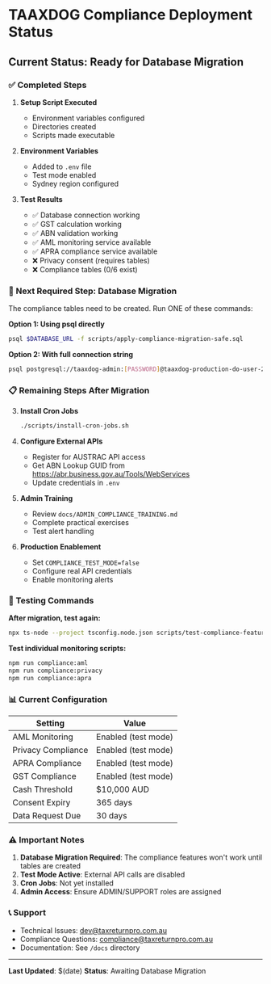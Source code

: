 # TAAXDOG Compliance Deployment Status

## Current Status: Ready for Database Migration

### ✅ Completed Steps

1. **Setup Script Executed**
   - Environment variables configured
   - Directories created
   - Scripts made executable

2. **Environment Variables**
   - Added to `.env` file
   - Test mode enabled
   - Sydney region configured

3. **Test Results**
   - ✅ Database connection working
   - ✅ GST calculation working
   - ✅ ABN validation working
   - ✅ AML monitoring service available
   - ✅ APRA compliance service available
   - ❌ Privacy consent (requires tables)
   - ❌ Compliance tables (0/6 exist)

### 🔄 Next Required Step: Database Migration

The compliance tables need to be created. Run ONE of these commands:

**Option 1: Using psql directly**

```bash
psql $DATABASE_URL -f scripts/apply-compliance-migration-safe.sql
```

**Option 2: With full connection string**

```bash
psql postgresql://taaxdog-admin:[PASSWORD]@taaxdog-production-do-user-23438582-0.d.db.ondigitalocean.com:25060/taaxdog-production?sslmode=require -f scripts/apply-compliance-migration-safe.sql
```

### 📋 Remaining Steps After Migration

3. **Install Cron Jobs**

   ```bash
   ./scripts/install-cron-jobs.sh
   ```

4. **Configure External APIs**
   - Register for AUSTRAC API access
   - Get ABN Lookup GUID from https://abr.business.gov.au/Tools/WebServices
   - Update credentials in `.env`

5. **Admin Training**
   - Review `docs/ADMIN_COMPLIANCE_TRAINING.md`
   - Complete practical exercises
   - Test alert handling

6. **Production Enablement**
   - Set `COMPLIANCE_TEST_MODE=false`
   - Configure real API credentials
   - Enable monitoring alerts

### 🧪 Testing Commands

**After migration, test again:**

```bash
npx ts-node --project tsconfig.node.json scripts/test-compliance-features.ts
```

**Test individual monitoring scripts:**

```bash
npm run compliance:aml
npm run compliance:privacy
npm run compliance:apra
```

### 📊 Current Configuration

| Setting            | Value               |
| ------------------ | ------------------- |
| AML Monitoring     | Enabled (test mode) |
| Privacy Compliance | Enabled (test mode) |
| APRA Compliance    | Enabled (test mode) |
| GST Compliance     | Enabled (test mode) |
| Cash Threshold     | $10,000 AUD         |
| Consent Expiry     | 365 days            |
| Data Request Due   | 30 days             |

### ⚠️ Important Notes

1. **Database Migration Required**: The compliance features won't work until
   tables are created
2. **Test Mode Active**: External API calls are disabled
3. **Cron Jobs**: Not yet installed
4. **Admin Access**: Ensure ADMIN/SUPPORT roles are assigned

### 📞 Support

- Technical Issues: dev@taxreturnpro.com.au
- Compliance Questions: compliance@taxreturnpro.com.au
- Documentation: See `/docs` directory

---

**Last Updated**: $(date) **Status**: Awaiting Database Migration
